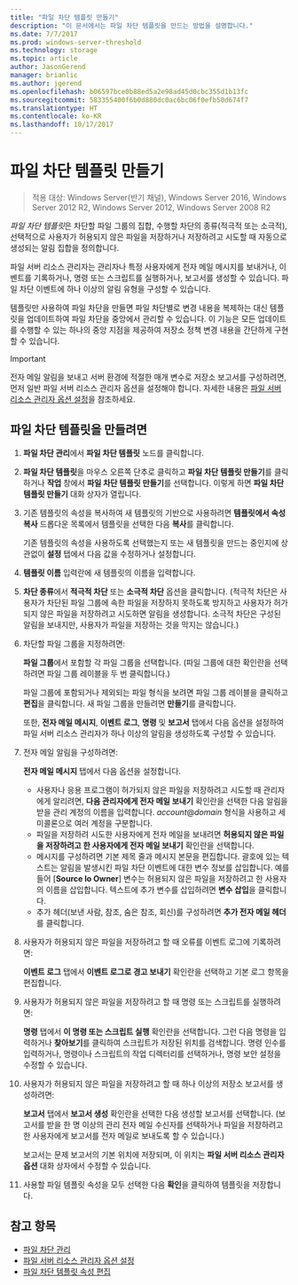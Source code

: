 ```yaml
---
title: "파일 차단 템플릿 만들기"
description: "이 문서에서는 파일 차단 템플릿을 만드는 방법을 설명합니다."
ms.date: 7/7/2017
ms.prod: windows-server-threshold
ms.technology: storage
ms.topic: article
author: JasonGerend
manager: brianlic
ms.author: jgerend
ms.openlocfilehash: b06597bce0b88ed5a2e98ad45d0cbc355d1b13fc
ms.sourcegitcommit: 583355400f6b0d880dc0ac6bc06f0efb50d674f7
ms.translationtype: HT
ms.contentlocale: ko-KR
ms.lasthandoff: 10/17/2017
---
```

# <a name="create-a-file-screen-template"></a>파일 차단 템플릿 만들기

> 적용 대상: Windows Server(반기 채널), Windows Server 2016, Windows Server 2012 R2, Windows Server 2012, Windows Server 2008 R2

*파일 차단 템플릿*은 차단할 파일 그룹의 집합, 수행할 차단의 종류(적극적 또는 소극적), 선택적으로 사용자가 허용되지 않은 파일을 저장하거나 저장하려고 시도할 때 자동으로 생성되는 알림 집합을 정의합니다.

파일 서버 리소스 관리자는 관리자나 특정 사용자에게 전자 메일 메시지를 보내거나, 이벤트를 기록하거나, 명령 또는 스크립트를 실행하거나, 보고서를 생성할 수 있습니다. 파일 차단 이벤트에 하나 이상의 알림 유형을 구성할 수 있습니다.

템플릿만 사용하여 파일 차단을 만들면 파일 차단별로 변경 내용을 복제하는 대신 템플릿을 업데이트하여 파일 차단을 중앙에서 관리할 수 있습니다. 이 기능은 모든 업데이트를 수행할 수 있는 하나의 중앙 지점을 제공하여 저장소 정책 변경 내용을 간단하게 구현할 수 있습니다.

> [!Important]
> 전자 메일 알림을 보내고 서버 환경에 적절한 매개 변수로 저장소 보고서를 구성하려면, 먼저 일반 파일 서버 리소스 관리자 옵션을 설정해야 합니다. 자세한 내용은 [파일 서버 리소스 관리자 옵션 설정](setting-file-server-resource-manager-options.md)을 참조하세요.

## <a name="to-create-a-file-screen-template"></a>파일 차단 템플릿을 만들려면

1.  **파일 차단 관리**에서 **파일 차단 템플릿** 노드를 클릭합니다.

2.  **파일 차단 템플릿**을 마우스 오른쪽 단추로 클릭하고 **파일 차단 템플릿 만들기**를 클릭하거나 **작업** 창에서 **파일 차단 템플릿 만들기**를 선택합니다. 이렇게 하면 **파일 차단 템플릿 만들기** 대화 상자가 열립니다.

3.  기존 템플릿의 속성을 복사하여 새 템플릿의 기반으로 사용하려면 **템플릿에서 속성 복사** 드롭다운 목록에서 템플릿을 선택한 다음 **복사**를 클릭합니다.

    기존 템플릿의 속성을 사용하도록 선택했는지 또는 새 템플릿을 만드는 중인지에 상관없이 **설정** 탭에서 다음 값을 수정하거나 설정합니다.

4.  **템플릿 이름** 입력란에 새 템플릿의 이름을 입력합니다.

5.  **차단 종류**에서 **적극적 차단** 또는 **소극적 차단** 옵션을 클릭합니다. (적극적 차단은 사용자가 차단된 파일 그룹에 속한 파일을 저장하지 못하도록 방지하고 사용자가 허가되지 않은 파일을 저장하려고 시도하면 알림을 생성합니다. 소극적 차단은 구성된 알림을 보내지만, 사용자가 파일을 저장하는 것을 막지는 않습니다.)

6.  차단할 파일 그룹을 지정하려면:

    **파일 그룹**에서 포함할 각 파일 그룹을 선택합니다. (파일 그룹에 대한 확인란을 선택하려면 파일 그룹 레이블을 두 번 클릭합니다.)

    파일 그룹에 포함되거나 제외되는 파일 형식을 보려면 파일 그룹 레이블을 클릭하고 **편집**을 클릭합니다. 새 파일 그룹을 만들려면 **만들기**를 클릭합니다.

    또한, **전자 메일 메시지**, **이벤트 로그**, **명령** 및 **보고서** 탭에서 다음 옵션을 설정하여 파일 서버 리소스 관리자가 하나 이상의 알림을 생성하도록 구성할 수 있습니다.

7.  전자 메일 알림을 구성하려면:

    **전자 메일 메시지** 탭에서 다음 옵션을 설정합니다.

    -   사용자나 응용 프로그램이 허가되지 않은 파일을 저장하려고 시도할 때 관리자에게 알리려면, **다음 관리자에게 전자 메일 보내기** 확인란을 선택한 다음 알림을 받을 관리 계정의 이름을 입력합니다. *account*@*domain* 형식을 사용하고 세미콜론으로 여러 계정을 구분합니다.
    -   파일을 저장하려 시도한 사용자에게 전자 메일을 보내려면 **허용되지 않은 파일을 저장하려고 한 사용자에게 전자 메일 보내기** 확인란을 선택합니다.
    -   메시지를 구성하려면 기본 제목 줄과 메시지 본문을 편집합니다. 괄호에 있는 텍스트는 알림을 발생시킨 파일 차단 이벤트에 대한 변수 정보를 삽입합니다. 예를 들어 \[**Source Io Owner**\] 변수는 허용되지 않은 파일을 저장하려고 한 사용자의 이름을 삽입합니다. 텍스트에 추가 변수를 삽입하려면 **변수 삽입**을 클릭합니다.
    -   추가 헤더(보낸 사람, 참조, 숨은 참조, 회신)를 구성하려면 **추가 전자 메일 헤더**를 클릭합니다.

8.  사용자가 허용되지 않은 파일을 저장하려고 할 때 오류를 이벤트 로그에 기록하려면:

    **이벤트 로그** 탭에서 **이벤트 로그로 경고 보내기** 확인란을 선택하고 기본 로그 항목을 편집합니다.

9.  사용자가 허용되지 않은 파일을 저장하려고 할 때 명령 또는 스크립트를 실행하려면:

    **명령** 탭에서 **이 명령 또는 스크립트 실행** 확인란을 선택합니다. 그런 다음 명령을 입력하거나 **찾아보기**를 클릭하여 스크립트가 저장된 위치를 검색합니다. 명령 인수를 입력하거나, 명령이나 스크립트의 작업 디렉터리를 선택하거나, 명령 보안 설정을 수정할 수 있습니다.

10. 사용자가 허용되지 않은 파일을 저장하려고 할 때 하나 이상의 저장소 보고서를 생성하려면:

    **보고서** 탭에서 **보고서 생성** 확인란을 선택한 다음 생성할 보고서를 선택합니다. (보고서를 받을 한 명 이상의 관리 전자 메일 수신자를 선택하거나 파일을 저장하려고 한 사용자에게 보고서를 전자 메일로 보내도록 할 수 있습니다.)

    보고서는 문제 보고서의 기본 위치에 저장되며, 이 위치는 **파일 서버 리소스 관리자 옵션** 대화 상자에서 수정할 수 있습니다.

11. 사용할 파일 템플릿 속성을 모두 선택한 다음 **확인**을 클릭하여 템플릿을 저장합니다.

## <a name="see-also"></a>참고 항목

-   [파일 차단 관리](file-screening-management.md)
-   [파일 서버 리소스 관리자 옵션 설정](setting-file-server-resource-manager-options.md)
-   [파일 차단 템플릿 속성 편집](edit-file-screen-template-properties.md)

